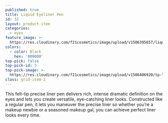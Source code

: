 ```yaml
---
published: true
title: Liquid Eyeliner Pen
id: 32
layout: product-item
categories:
  - eyes
feature_image: >-
  https://res.cloudinary.com/f21cosmetics/image/upload/v1506395657/liquid-eyeliner-pen.jpg
colors:
  - color: Black
    hex: '000000'
top-pick: false
top-pick-id: 3
top-pick-image: >-
  https://res.cloudinary.com/f21cosmetics/image/upload/v1506406920/tp-liquid-pen.jpg
class: grid-item-2
---
```

This felt-tip precise liner pen delivers rich, intense dramatic definition on the eyes and lets you create versatile, eye-catching liner looks. Constructed like a regular pen, it lets you maneuver the precise liner so whether you’re a makeup newbie or a seasoned makeup gal, you can achieve perfect liner looks every time.

